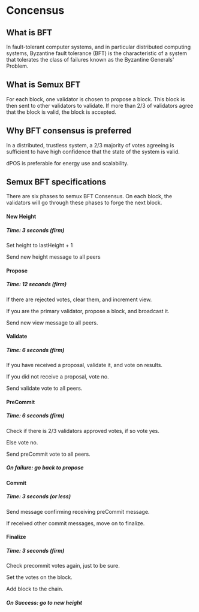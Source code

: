 # Concensus

## What is BFT

In fault-tolerant computer systems, and in particular distributed computing systems, Byzantine fault tolerance (BFT) is the characteristic of a system that tolerates the class of failures known as the Byzantine Generals' Problem.

## What is Semux BFT

For each block, one validator is chosen to propose a block.  This block is then sent to other validators to validate.  If more than 2/3 of validators agree that the block is valid, the block is accepted.

## Why BFT consensus is preferred

In a distributed, trustless system, a 2/3 majority of votes agreeing is sufficient to have high confidence that the state of the system is valid.

dPOS is preferable for energy use and scalability. 

## Semux BFT specifications

There are six phases to semux BFT Consensus.  On each block, the validators will go through these phases to forge the next block.

#### New Height
##### Time: 3 seconds (firm)
Set height to lastHeight + 1

Send new height message to all peers
    
#### Propose
##### Time: 12 seconds (firm)
   
If there are rejected votes, clear them, and increment view.

If you are the primary validator, propose a block, and broadcast it.

Send new view message to all peers.
   
   
#### Validate
##### Time: 6 seconds (firm)

If you have received a proposal, validate it, and vote on results.

If you did not receive a proposal, vote no.

Send validate vote to all peers.
   
   
#### PreCommit
##### Time: 6 seconds (firm)

Check if there is 2/3 validators approved votes, if so vote yes.

Else vote no.

Send preCommit vote to all peers.

##### On failure: go back to propose
   
#### Commit
##### Time: 3 seconds (or less)

Send message confirming receiving preCommit message.

If received other commit messages, move on to finalize.
   
#### Finalize
##### Time: 3 seconds (firm)

Check precommit votes again, just to be sure.

Set the votes on the block.

Add block to the chain.
     
##### On Success: go to new height
